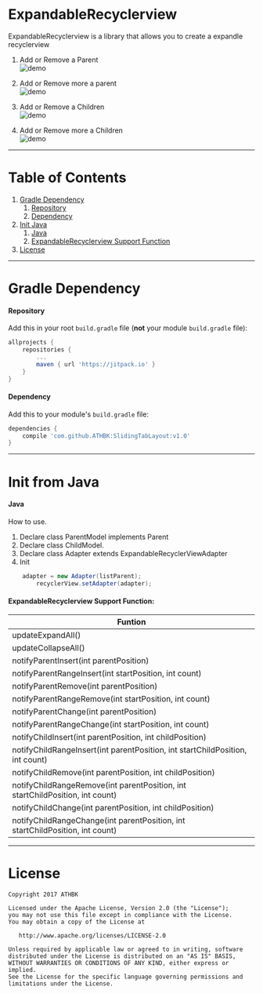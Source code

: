 # ExpandableRecyclerview
ExpandableRecyclerview is a library that allows you to create a expandle recyclerview  

1. Add or Remove a Parent	
  ![demo](ScreenShots/add_remove_change_a_parent.gif)
  
2. Add or Remove more a parent  
  ![demo](ScreenShots/add_remove_more_parent.gif)
  
3. Add or Remove a Children  
  ![demo](ScreenShots/add_remove_a_children.gif)
  
4. Add or Remove more a Children  
  ![demo](ScreenShots/add_remove_more_children.gif)
---


# Table of Contents

1. [Gradle Dependency](https://github.com/ATHBK/ExpandableRecyclerview#gradle-dependency)
   1. [Repository](https://github.com/ATHBK/ExpandableRecyclerview#repository)
   2. [Dependency](https://github.com/ATHBK/ExpandableRecyclerview#dependency)
2. [Init Java](https://github.com/ATHBK/ExpandableRecyclerview#init-from-java)
   1. [Java](https://github.com/ATHBK/ExpandableRecyclerview#Java)
   2. [ExpandableRecyclerview Support Function](https://github.com/ATHBK/ExpandableRecyclerview#ExpandableRecyclerview-Support-Function)
3. [License](https://github.com/ATHBK/ExpandableRecyclerview#license)

   
---

# Gradle Dependency


#### Repository

Add this in your root `build.gradle` file (**not** your module `build.gradle` file):

```gradle
allprojects {
	repositories {
		...
		maven { url 'https://jitpack.io' }
	}
}
```

#### Dependency

Add this to your module's `build.gradle` file:

```gradle
dependencies {
	compile 'com.github.ATHBK:SlidingTabLayout:v1.0'
}
```

---

# Init from Java

#### Java

How to use.
1. Declare class ParentModel implements Parent<ChildModel>
2. Declare class ChildModel.
3. Declare class Adapter extends ExpandableRecyclerViewAdapter
4. Init
```java	
	adapter = new Adapter(listParent);
        recyclerView.setAdapter(adapter);
```

#### ExpandableRecyclerview Support Function:


|                                    Funtion               		       |
| -----------------------------------------------------------------------------|
| updateExpandAll()      		   				       |
| updateCollapseAll()    		   				       |
| notifyParentInsert(int parentPosition)   				       |
| notifyParentRangeInsert(int startPosition, int count) 		       |
| notifyParentRemove(int parentPosition)         			       |
| notifyParentRangeRemove(int startPosition, int count)       		       |
| notifyParentChange(int parentPosition)      				       |
| notifyParentRangeChange(int startPosition, int count)       		       |
| notifyChildInsert(int parentPosition, int childPosition)     		       |
| notifyChildRangeInsert(int parentPosition, int startChildPosition, int count)|
| notifyChildRemove(int parentPosition, int childPosition)		       |
| notifyChildRangeRemove(int parentPosition, int startChildPosition, int count)|
| notifyChildChange(int parentPosition, int childPosition)   		       |
| notifyChildRangeChange(int parentPosition, int startChildPosition, int count)|
---

# License

    Copyright 2017 ATHBK

    Licensed under the Apache License, Version 2.0 (the "License");
    you may not use this file except in compliance with the License.
    You may obtain a copy of the License at

       http://www.apache.org/licenses/LICENSE-2.0

    Unless required by applicable law or agreed to in writing, software
    distributed under the License is distributed on an "AS IS" BASIS,
    WITHOUT WARRANTIES OR CONDITIONS OF ANY KIND, either express or implied.
    See the License for the specific language governing permissions and
    limitations under the License.
